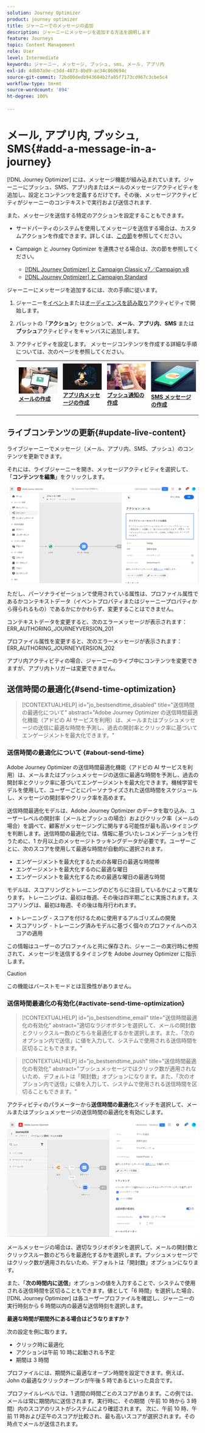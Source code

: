```yaml
---
solution: Journey Optimizer
product: journey optimizer
title: ジャーニーでのメッセージの追加
description: ジャーニーにメッセージを追加する方法を説明します
feature: Journeys
topic: Content Management
role: User
level: Intermediate
keywords: ジャーニー, メッセージ, プッシュ, sms, メール, アプリ内
exl-id: 4db07a9e-c3dd-4873-8bd9-ac34c860694c
source-git-commit: 72bd00dedb943604b2fa85f7173cd967c3cbe5c4
workflow-type: tm+mt
source-wordcount: '894'
ht-degree: 100%

---
```


# メール, アプリ内, プッシュ, SMS{#add-a-message-in-a-journey}

[!DNL Journey Optimizer] には、メッセージ機能が組み込まれています。ジャーニーにプッシュ、SMS、アプリ内またはメールのメッセージアクティビティを追加し、設定とコンテンツを定義するだけです。その後、メッセージアクティビティがジャーニーのコンテキストで実行および送信されます.

また、メッセージを送信する特定のアクションを設定することもできます。

* サードパーティのシステムを使用してメッセージを送信する場合は、カスタムアクションを作成できます。詳しくは、[この節](../action/action.md)を参照してください。

* Campaign と Journey Optimizer を連携させる場合は、次の節を参照してください。

   * [[!DNL Journey Optimizer] と Campaign Classic v7／Campaign v8](../action/acc-action.md)
   * [[!DNL Journey Optimizer] と Campaign Standard](../action/acs-action.md)

ジャーニーにメッセージを追加するには、次の手順に従います。

1. ジャーニーを[イベント](general-events.md)または[オーディエンスを読み取り](read-audience.md)アクティビティで開始します。

1. パレットの「**アクション**」セクションで、**メール**、**アプリ内**、**SMS** または **プッシュ**&#x200B;アクティビティをキャンバスに追加します。

1. アクティビティを設定します。 メッセージコンテンツを作成する詳細な手順については、次のページを参照してください。

   <table style="table-layout:fixed">
   <tr style="border: 0;">
   <td>
   <a href="../email/create-email.md">
   <img alt="リード" src="../assets/do-not-localize/email.jpg">
   </a>
   <div><a href="../email/create-email.md"><strong>メールの作成</strong>
   </div>
   <p>
   </td>
   <td>
   <a href="../in-app/create-in-app.md">
   <img alt="リード" src="../assets/do-not-localize/in-app.jpg">
   </a>
   <div><a href="../in-app/create-in-app.md"><strong>アプリ内メッセージの作成</strong>
   </div>
   <p>
   </td>
   <td>
   <a href="../push/create-push.md">
   <img alt="低頻度" src="../assets/do-not-localize/push.jpg">
   </a>
   <div>
   <a href="../push/create-push.md"><strong>プッシュ通知の作成<strong></a>
   </div>
   <p>
   </td>
   <td>
   <a href="../sms/create-sms.md">
   <img alt="検証" src="../assets/do-not-localize/sms.jpg">
   </a>
   <div>
   <a href="../sms/create-sms.md"><strong>SMS メッセージの作成</strong></a>
   </div>
   <p>
   </td>
   </tr>
   </table>

## ライブコンテンツの更新{#update-live-content}

ライブジャーニーでメッセージ（メール、アプリ内、SMS、プッシュ）のコンテンツを更新できます。

それには、ライブジャーニーを開き、メッセージアクティビティを選択して、「**コンテンツを編集**」をクリックします。

![](assets/add-a-message2.png)

ただし、パーソナライゼーションで使用されている属性は、プロファイル属性であるかコンテキストデータ（イベントプロパティまたはジャーニープロパティから得られるもの）であるかにかかわらず、変更することはできません。

コンテキストデータを変更すると、次のエラーメッセージが表示されます：ERR_AUTHORING_JOURNEYVERSION_201

プロファイル属性を変更すると、次のエラーメッセージが表示されます：ERR_AUTHORING_JOURNEYVERSION_202

アプリ内アクティビティの場合、ジャーニーのライブ中にコンテンツを変更できますが、アプリ内トリガーは変更できません。

## 送信時間の最適化{#send-time-optimization}

>[!CONTEXTUALHELP]
>id="jo_bestsendtime_disabled"
>title="送信時間の最適化について"
>abstract="Adobe Journey Optimizer の送信時間最適化機能（アドビの AI サービスを利用）は、メールまたはプッシュメッセージの送信に最適な時間を予測し、過去の開封率とクリック率に基づいてエンゲージメントを最大化できます。"

### 送信時間の最適化について {#about-send-time}

Adobe Journey Optimizer の送信時間最適化機能（アドビの AI サービスを利用）は、メールまたはプッシュメッセージの送信に最適な時間を予測し、過去の開封率とクリック率に基づいてエンゲージメントを最大化できます。機械学習モデルを使用して、ユーザーごとにパーソナライズされた送信時間をスケジュールし、メッセージの開封率やクリック率を高めます。

送信時間最適化モデルは、Adobe Journey Optimizer のデータを取り込み、ユーザーレベルの開封率（メールとプッシュの場合）およびクリック率（メールの場合）を調べて、顧客がメッセージングに関与する可能性が最も高いタイミングを判断します。送信時間の最適化では、情報に基づいたレコメンデーションを行うために、1 か月以上のメッセージトラッキングデータが必要です。ユーザーごとに、次のスコアを使用して最適な時間が自動的に選択されます。

* エンゲージメントを最大化するための各曜日の最適な時間帯
* エンゲージメントを最大化するのに最適な曜日
* エンゲージメントを最大化するための最適な曜日の最適な時間

モデルは、スコアリングとトレーニングのどちらに注目しているかによって異なります。トレーニングは、最初は毎週、その後は四半期ごとに実施されます。スコアリングは、最初は毎週、その後は毎月行われます。

* トレーニング - スコアを付けるために使用するアルゴリズムの開発
* スコアリング - トレーニング済みモデルに基づく個々のプロファイルへのスコアの適用

この情報はユーザーのプロファイルと共に保存され、ジャーニーの実行時に参照されて、メッセージを送信するタイミングを Adobe Journey Optimizer に指示します。

>[!CAUTION]
>
>この機能はバーストモードとは互換性がありません。

### 送信時間最適化の有効化{#activate-send-time-optimization}

>[!CONTEXTUALHELP]
>id="jo_bestsendtime_email"
>title="送信時間最適化の有効化"
>abstract="適切なラジオボタンを選択して、メールの開封数とクリックスルー数のどちらを最適化するかを選択します。また、「次のオプション内で送信」に値を入力して、システムで使用される送信時間を区切ることもできます。"

>[!CONTEXTUALHELP]
>id="jo_bestsendtime_push"
>title="送信時間最適化の有効化"
>abstract="プッシュメッセージではクリック数が適用されないため、デフォルトは「開封数」オプションになります。また、「次のオプション内で送信」に値を入力して、システムで使用される送信時間を区切ることもできます。"

アクティビティのパラメーターから&#x200B;**送信時間の最適化**&#x200B;スイッチを選択して、メールまたはプッシュメッセージの送信時間の最適化を有効にします。

![](../building-journeys/assets/jo-message5.png)

メールメッセージの場合は、適切なラジオボタンを選択して、メールの開封数とクリックスルー数のどちらを最適化するかを選択します。プッシュメッセージではクリック数が適用されないため、デフォルトは「開封数」オプションになります。

また、「**次の時間内に送信**」オプションの値を入力することで、システムで使用される送信時間を区切ることもできます。値として「6 時間」を選択した場合、[!DNL Journey Optimizer] は各ユーザープロファイルを確認し、ジャーニーの実行時刻から 6 時間以内の最適な送信時刻を選択します。

**最適な時間が期間外にある場合はどうなりますか？**

次の設定を例に取ります。

* クリック時に最適化
* アクションは午前 10 時に起動される予定
* 期間は 3 時間

プロファイルには、期間外に最適なオープン時間を設定できます。例えば、John の最適なクリックオープンが午後 5 時であるといった具合です。

プロファイルレベルでは、1 週間の時間ごとのスコアがあります。この例では、メールは常に期間内に送信されます。実行時に、その期間（午前 10 時から 3 時間）内のスコアのリストがシステムにより確認されます。 次に、午前 10 時、午前 11 時および正午のスコアが比較され、最も高いスコアが選択されます。その時点でメールが送信されます。
